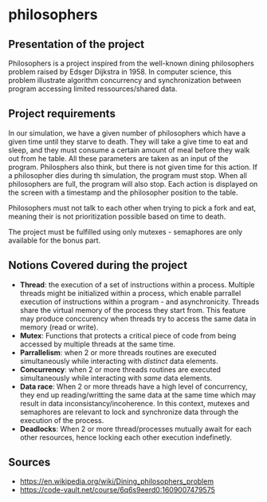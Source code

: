 # philosophers

## Presentation of the project
Philosophers is a project inspired from the well-known dining philosophers problem raised by Edsger Dijkstra in 1958. In computer science, this problem illustrate algorithm concurrency and synchronization between program accessing limited ressources/shared data.

## Project requirements 

In our simulation, we have a given number of philosophers which have a given time until they starve to death. They will take a give time to eat and sleep, and they must consume a certain amount of meal before they walk out from he table. All these parameters are taken as an input of the program. Philosphers also think, but there is not given time for this action. If a philosopher dies during th simulation, the program must stop. When all philosophers are full, the program will also stop. Each action is displayed on the screen with a timestamp and the philosopher position to the table.

Philosophers must not talk to each other when trying to pick a fork and eat, meaning their is not prioritization possible based on time to death.

The project must be fulfilled using only mutexes - semaphores are only available for the bonus part.

## Notions Covered during the project
* **Thread**: the execution of a set of instructions within a process. Multiple threads might be initialized within a process, which enable parrallel execution of instructions within a program - and asynchronicity. Threads share the virtual memory of the process they start from. This feature may produce conccurency when threads try to access the same data in memory (read or write). 
* **Mutex**: Functions that protects a critical piece of code from being accessed by multiple threads at the same time.  
* **Parrallelism**: when 2 or more threads routines are executed simultaneously while interacting with
 *distinct* data elements.  
* **Concurrency**: when 2 or more threads routines are executed simultaneously while interacting with
 *same* data elements. 
* **Data race**: When 2 or more threads have a high level of concurrency, they end up reading/writting the same data at the same time which may result in data inconsistancy/incoherence. In this context, mutexes and semaphores are relevant to lock and synchronize data through the execution of the process. 
* **Deadlocks**: When 2 or more thread/processes mutually await for each other resources, hence locking each other execution indefinetly. 

## Sources
* https://en.wikipedia.org/wiki/Dining_philosophers_problem
* https://code-vault.net/course/6q6s9eerd0:1609007479575
